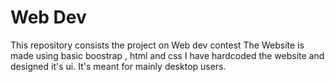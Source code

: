 # Web Dev
This repository consists the project on Web dev contest
The Website is made using basic boostrap , html and css
I have hardcoded the website and designed it's ui.
It's meant for mainly desktop users.
